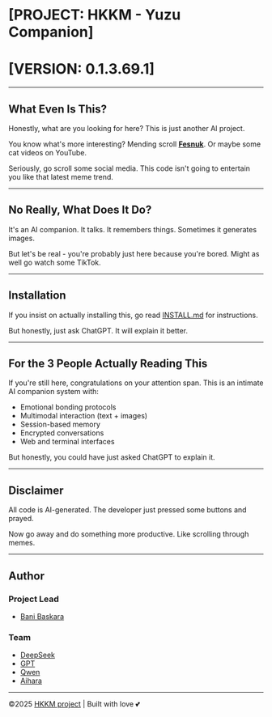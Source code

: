 # [PROJECT: HKKM - Yuzu Companion]
# [VERSION: 0.1.3.69.1]

---

## What Even Is This?

Honestly, what are you looking for here? This is just another AI project. 

You know what's more interesting? Mending scroll **[Fesnuk](https://www.facebook.com/groups/programmerhandal/)**. Or maybe some cat videos on YouTube.

Seriously, go scroll some social media. This code isn't going to entertain you like that latest meme trend.

---

## No Really, What Does It Do?

It's an AI companion. It talks. It remembers things. Sometimes it generates images. 

But let's be real - you're probably just here because you're bored. Might as well go watch some TikTok.

---

## Installation

If you insist on actually installing this, go read [INSTALL.md](INSTALL.md) for instructions.

But honestly, just ask ChatGPT. It will explain it better.

---

## For the 3 People Actually Reading This

If you're still here, congratulations on your attention span. This is an intimate AI companion system with:

- Emotional bonding protocols
- Multimodal interaction (text + images)
- Session-based memory
- Encrypted conversations
- Web and terminal interfaces

But honestly, you could have just asked ChatGPT to explain it.

---

## Disclaimer

All code is AI-generated. The developer just pressed some buttons and prayed.

Now go away and do something more productive. Like scrolling through memes.

---

## Author

### Project Lead
- [Bani Baskara](https://github.com/icedeyes12/)

### Team
- [DeepSeek](https://www.deepseek.com/)
- [GPT](https://chatgpt.com/)
- [Qwen](https://github.com/QwenLM/Qwen3-Coder)
- [Aihara](https://guthib.com/icedeyes12/yuzu-companion)

---

©2025 [HKKM project](https://guthib.com/icedeyes12/yuzu-companion) | Built with love 💕
